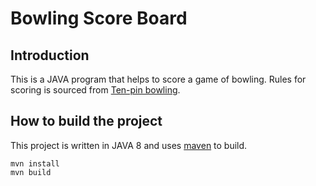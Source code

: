 # Bowling Score Board

## Introduction
This is a JAVA program that helps to score a game of bowling. Rules for scoring is sourced from [Ten-pin bowling](https://en.wikipedia.org/wiki/Ten-pin_bowling).


## How to build the project
This project is written in JAVA 8 and uses [maven](https://maven.apache.org/download.cgi#Installation) to build.

```
mvn install
mvn build
```
